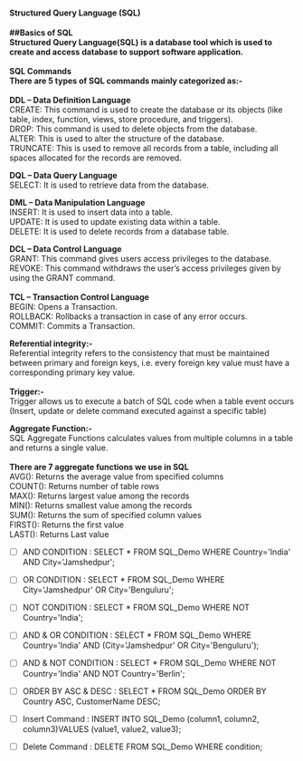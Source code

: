 #### Structured Query Language (SQL)
<b>##Basics of SQL</b></br>
<b>Structured Query Language(SQL) is a database tool which is used to create and access database to support software application.</b></br>
</br>
<b>SQL Commands</b></br>
<b>There are 5 types of SQL commands mainly categorized as:-</b></br>
</br>
<b>DDL – Data Definition Language</b></br>
CREATE: This command is used to create the database or its objects (like table, index, function, views, store procedure, and triggers).</br>
DROP: This command is used to delete objects from the database.</br>
ALTER: This is used to alter the structure of the database.</br>
TRUNCATE: This is used to remove all records from a table, including all spaces allocated for the records are removed.</br>

<b>DQL – Data Query Language</b></br>
SELECT: It is used to retrieve data from the database.</br>

<b>DML – Data Manipulation Language</b></br>
INSERT: It is used to insert data into a table.</br>
UPDATE: It is used to update existing data within a table.</br>
DELETE: It is used to delete records from a database table.</br>

<b>DCL – Data Control Language</b></br>
GRANT: This command gives users access privileges to the database.</br>
REVOKE: This command withdraws the user’s access privileges given by using the GRANT command.</br>
</br>
<b>TCL – Transaction Control Language</b></br>
BEGIN: Opens a Transaction.</br>
ROLLBACK: Rollbacks a transaction in case of any error occurs.</br>
COMMIT: Commits a Transaction.</br>

<b>Referential integrity:-</b></br>
Referential integrity refers to the consistency that must be maintained between primary and foreign keys, i.e. every foreign key value must have a corresponding primary key value.</br>
</br>
<b>Trigger:-</b></br>
Trigger allows us to execute a batch of SQL code when a table event occurs (Insert, update or delete command executed against a specific table)

<b>Aggregate Function:-</b>
</br>
SQL Aggregate Functions calculates values from multiple columns in a table and returns a single value.</br>
</br>
<b>There are 7 aggregate functions we use in SQL</b>
</br>
AVG(): Returns the average value from specified columns
</br>
COUNT(): Returns number of table rows
</br>
MAX(): Returns largest value among the records
</br>
MIN(): Returns smallest value among the records
</br>
SUM(): Returns the sum of specified column values
</br>
FIRST(): Returns the first value
</br>
LAST(): Returns Last value

- [ ] AND CONDITION         : SELECT * FROM SQL_Demo WHERE Country='India' AND City='Jamshedpur';
- [ ] OR CONDITION          : SELECT * FROM SQL_Demo WHERE City='Jamshedpur' OR City='Benguluru'; 
- [ ] NOT CONDITION         : SELECT * FROM SQL_Demo WHERE NOT Country='India';
- [ ] AND & OR CONDITION    : SELECT * FROM SQL_Demo WHERE Country='India' AND (City='Jamshedpur' OR City='Benguluru');
- [ ] AND & NOT CONDITION   : SELECT * FROM SQL_Demo WHERE NOT Country='India' AND NOT Country='Berlin';
- [ ] ORDER BY ASC & DESC   : SELECT * FROM SQL_Demo ORDER BY Country ASC, CustomerName DESC;
- [ ] Insert Command        : INSERT INTO SQL_Demo (column1, column2, column3)VALUES (value1, value2, value3);
- [ ] Delete Command        : DELETE FROM SQL_Demo WHERE condition;

